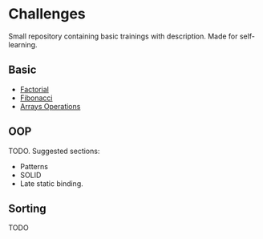# Challenges #
Small repository containing basic trainings with description. Made for self-learning.

## Basic ##

- [Factorial](https://github.com/DamirGadiev/challenges/tree/master/factorial)
- [Fibonacci](https://github.com/DamirGadiev/challenges/tree/master/fibonacci)
- [Arrays Operations](https://github.com/DamirGadiev/challenges/tree/master/arrays)

## OOP ##

TODO. Suggested sections:
 - Patterns
 - SOLID
 - Late static binding.

## Sorting ##

TODO
